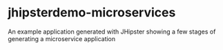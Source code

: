 # jhipsterdemo-microservices

An example application generated with JHipster showing a few stages of generating a microservice application
